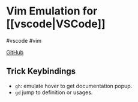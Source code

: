 # Vim Emulation for [[vscode|VSCode]]
#vscode #vim

[GitHub](https://github.com/VSCodeVim/Vim)

## Trick Keybindings
- `gh`: emulate hover to get documentation popup.
- `gd` jump to definition or usages.